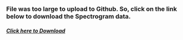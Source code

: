 ### File was too large to upload to Github. So, click on the link below to download the Spectrogram data.
##### [Click here to Download](https://drive.google.com/open?id=1AxmjOU8l6i01sXOnqq_YkpsK9iFu5Fej)
